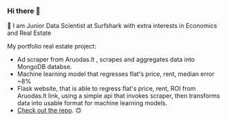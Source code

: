 ### Hi there 👋

🥝 I am Junior Data Scientist at Surfshark with extra interests in Economics and Real Estate

My portfolio real estate project:
* Ad scraper from Aruodas.lt , scrapes and aggregates data into MongoDB databse.
* Machine learning model that regresses flat's price, rent, median error ~8%
* Flask website, that is able to regress flat's price, rent, ROI from Aruodas.lt link, using a simple api that invokes scraper,
then transforms data into usable format for machine learning models.
* [Check out the repo](https://github.com/Kiwisuki/Real-Estate-Project). 😊
